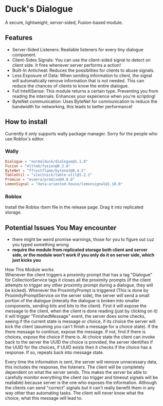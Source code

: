 # Duck's Dialogue
A secure, lightweight, server-sided, Fusion-based module.
## Features
* Server-Sided Listeners: Realiable listeners for every tiny dialogue component.
* Client-Sides Signals: You can use the client-sided signal to detect on client side. It fires whenever server performs a action!
* Built-In Anticheat: Reduces the possibilties for clients to abuse signals.
* Less Exposure of Data: When sending information to client, the signal will automatically remove information that is not needed. This can reduce the chances of clients to know the entire dialogue.
* Full IntelliSense: This module returns a certain type. Preventing you from reading the internals. Enhances your experience when you're scripting!
* ByteNet communication: Uses ByteNet for communication to reduce the bandwidth for networking, this leads to better performance!
## How to install
Currently it only supports wally package manager. Sorry for the people who use Roblox's editor.
### Wally
```toml
Dialogue = "normalduck/dialogue@1.1.0"
Fusion = "elttob/fusion@0.2.0"
ByteNet = "ffrostflame/bytenet@0.4.5"
TableUtil = "sleitnick/table-util@1.2.1"
Promise = "evaera/promise@4.0.0"
LemonSignal = "data-oriented-house/lemonsignal@1.10.0"
```
### Roblox
Install the Roblox rbxm file in the release page. Drag it into replicated storage. 

## Potential Issues You May encounter
* there might be weird promise warnings, those for you to figure out cuz you typed something wrong
* **require the module from replicated storage both client and server side, or the module won't work if you only do it on server side, which just kicks you**

<summary> How This Module works </summary>
Whenever the client triggers a proximity prompt that has a tag "Dialogue" for CollectionService tags it closes all the proximity prompts (if the client attempts to trigger any other proximity prompt during a dialogue, they will be kicked). Whenever the ProximityPrompt is triggered (This is done by ProximityPromptService on the server side), the server will send a small portion of the dialogue (interally the dialogue is broken into smaller components, sending bits and bits to the client). First it will expose the message to the client, when the client is done reading (just by clicking on it) it will trigger "FinishedMessage" event, the server does some checks, seeing if the current state is message or choice, if its choice the server will kick the client (asuming you can't finish a message for a choice state). If the there message to continue, expose the message. If not, find if there is choices, expose the choice if there is. At choice state the client can invoke back to the server the UUID the choice is provided, the server identifies if the UUID for the choices, if UUID exists then it checks if the choice has a response. If so, repeats back into message state.

Every time the information is sent, the server will remove unnecessary data, this includes the response, the listeners. The client will be completely dependent on what the server sends. This makes the server be able to carefully monitor everything the client (so trigger and timeout signals will be realiable) because server is the one who exposes the information. Although the clients can send "correct" signals but it can't really benefit them in any way other than automating tasks. The client will never know what the choice, what this message will lead to.
</details>
